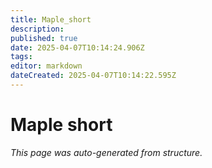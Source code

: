 ```yaml
---
title: Maple_short
description: 
published: true
date: 2025-04-07T10:14:24.906Z
tags: 
editor: markdown
dateCreated: 2025-04-07T10:14:22.595Z
---
```


# Maple short

*This page was auto-generated from structure.*